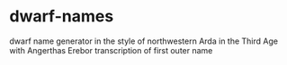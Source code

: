 # dwarf-names
dwarf name generator in the style of northwestern Arda in the Third Age with Angerthas Erebor transcription of first outer name
